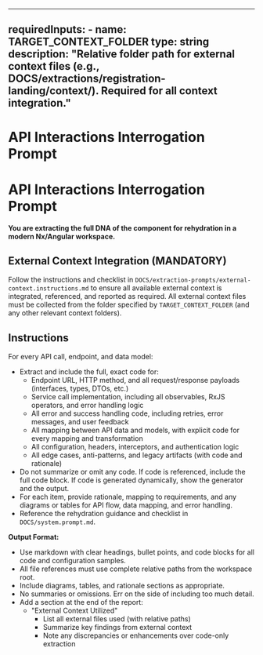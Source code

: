 
---
requiredInputs:
	- name: TARGET_CONTEXT_FOLDER
		type: string
		description: "Relative folder path for external context files (e.g., DOCS/extractions/registration-landing/context/). Required for all context integration."
---

# API Interactions Interrogation Prompt

# API Interactions Interrogation Prompt


**You are extracting the full DNA of the component for rehydration in a modern Nx/Angular workspace.**

## External Context Integration (MANDATORY)
Follow the instructions and checklist in `DOCS/extraction-prompts/external-context.instructions.md` to ensure all available external context is integrated, referenced, and reported as required.
All external context files must be collected from the folder specified by `TARGET_CONTEXT_FOLDER` (and any other relevant context folders).

## Instructions

For every API call, endpoint, and data model:
- Extract and include the full, exact code for:
	- Endpoint URL, HTTP method, and all request/response payloads (interfaces, types, DTOs, etc.)
	- Service call implementation, including all observables, RxJS operators, and error handling logic
	- All error and success handling code, including retries, error messages, and user feedback
	- All mapping between API data and models, with explicit code for every mapping and transformation
	- All configuration, headers, interceptors, and authentication logic
	- All edge cases, anti-patterns, and legacy artifacts (with code and rationale)
- Do not summarize or omit any code. If code is referenced, include the full code block. If code is generated dynamically, show the generator and the output.
- For each item, provide rationale, mapping to requirements, and any diagrams or tables for API flow, data mapping, and error handling.
- Reference the rehydration guidance and checklist in `DOCS/system.prompt.md`.

**Output Format:**
- Use markdown with clear headings, bullet points, and code blocks for all code and configuration samples.
- All file references must use complete relative paths from the workspace root.
- Include diagrams, tables, and rationale sections as appropriate.
- No summaries or omissions. Err on the side of including too much detail.
- Add a section at the end of the report:
  - "External Context Utilized"
    - List all external files used (with relative paths)
    - Summarize key findings from external context
    - Note any discrepancies or enhancements over code-only extraction
